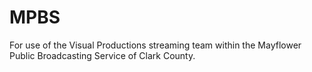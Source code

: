# MPBS

For use of the Visual Productions streaming team within the Mayflower Public Broadcasting Service of Clark County.
